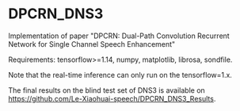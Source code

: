 # DPCRN_DNS3
Implementation of paper "DPCRN: Dual-Path Convolution Recurrent Network for Single Channel Speech Enhancement"

Requirements:
tensorflow>=1.14,
numpy,
matplotlib,
librosa,
sondfile.  

Note that the real-time inference can only run on the tensorflow=1.x. 

The final results on the blind test set of DNS3 is available on https://github.com/Le-Xiaohuai-speech/DPCRN_DNS3_Results.

